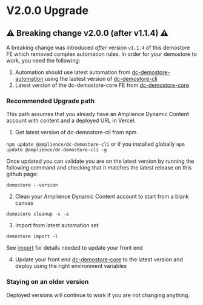 # V2.0.0 Upgrade

## ⚠️ Breaking change v2.0.0 (after v1.1.4) ⚠️
A breaking change was introduced _after_ version `v1.1.4` of this demostore FE which removed complex automation rules. In order for your demostore to work, you need the following:

1) Automation should use latest automation from [dc-demostore-automation](https://github.com/amplience/dc-demostore-automation) using the lastest version of [dc-demostore-cli](https://github.com/amplience/dc-demostore-cli)
2) Latest version of the dc-demostore-core FE from [dc-demostore-core](https://github.com/amplience/dc-demostore-core)

### Recommended Upgrade path
This path assumes that you already have an Amplience Dynamic Content account with content and a deployed URL in Vercel.

1) Get latest version of dc-demostore-cli from npm

  `npm update @amplience/dc-demostore-cli` or if you installed globally `npm update @amplience/dc-demostore-cli -g`

Once updated you can validate you are on the latest version by running the following command and checking that it matches the latest release on this github page:

```
demostore --version
```

2) Clean your Amplience Dynamic Content account to start from a blank canvas

  `demostore cleanup -c -a`

3) Import from latest automation set

  `demostore import -l`

  See [import](../README.md#import) for details needed to update your front end

4) Update your front end [dc-demostore-core](https://github.com/amplience/dc-demostore-core) to the latest version and deploy using the right environment variables

### Staying on an older version
Deployed versions will continue to work if you are not changing anything.